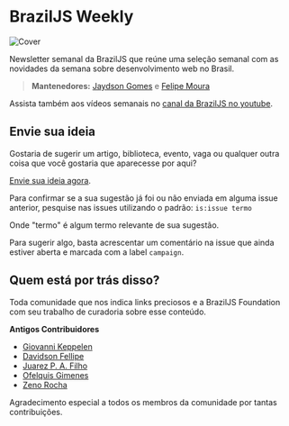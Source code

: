 # BrazilJS Weekly

![Cover](https://raw.githubusercontent.com/braziljs/weekly/master/assets/img/braziljs-bg-weekly.jpg)

Newsletter semanal da BrazilJS que reúne uma seleção semanal com as novidades da semana sobre desenvolvimento web no Brasil.  

> **Mantenedores:** [Jaydson Gomes](https://github.com/jaydson) e [Felipe Moura](https://github.com/felipenmoura)

Assista também aos vídeos semanais no [canal da BrazilJS no youtube](https://www.youtube.com/playlist?list=PLg2lQYZDBwOQDXKxy9yeqXG5njHbSHFFD).

## Envie sua ideia

Gostaria de sugerir um artigo, biblioteca, evento, vaga ou qualquer outra coisa que você gostaria que aparecesse por aqui?

[Envie sua ideia agora](https://github.com/braziljs/weekly/issues).

Para confirmar se a sua sugestão já foi ou não enviada em alguma issue anterior, pesquise nas issues utilizando o padrão:
`is:issue termo`

Onde "termo" é algum termo relevante de sua sugestão.

Para sugerir algo, basta acrescentar um comentário na issue que ainda estiver aberta e marcada com a label `campaign`.

## Quem está por trás disso?

Toda comunidade que nos indica links preciosos e a BrazilJS Foundation com seu trabalho de curadoria sobre esse conteúdo.

**Antigos Contribuidores**

* [Giovanni Keppelen](http://github.com/keppelen)
* [Davidson Fellipe](http://github.com/davidsonfellipe)
* [Juarez P. A. Filho](https://github.com/juarezpaf)
* [Ofelquis Gimenes](https://github.com/felquis)
* [Zeno Rocha](https://github.com/zenorocha)

Agradecimento especial a todos os membros da comunidade por tantas contribuições.
